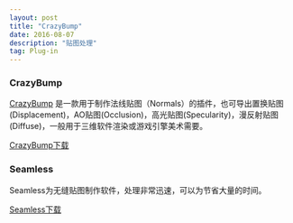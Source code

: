 ```yaml
---
layout: post
title: "CrazyBump"
date: 2016-08-07
description: "贴图处理"
tag: Plug-in
---  
```

### CrazyBump

[CrazyBump](http://www.crazybump.com/)
是一款用于制作法线贴图（Normals）的插件，也可导出置换贴图(Displacement)，AO贴图(Occlusion)，高光贴图(Specularity)，漫反射贴图(Diffuse)，一般用于三维软件渲染或游戏引擎美术需要。

[CrazyBump下载](http://pan.baidu.com/s/1skW4iip)

### Seamless

Seamless为无缝贴图制作软件，处理非常迅速，可以为节省大量的时间。     

[Seamless下载](http://pan.baidu.com/s/1qXOyP7u)
